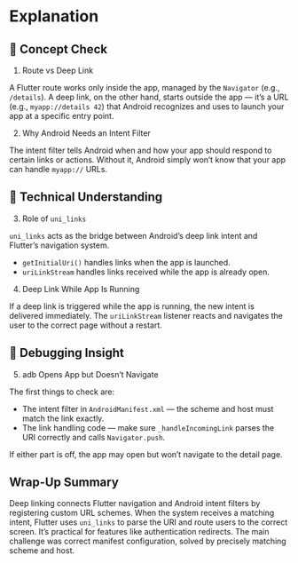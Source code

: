 # Explanation

## 📌 Concept Check

1. Route vs Deep Link

A Flutter route works only inside the app, managed by the `Navigator` (e.g., `/details`). A deep link, on the other hand, starts outside the app — it’s a URL (e.g., `myapp://details 42`) that Android recognizes and uses to launch your app at a specific entry point.

2. Why Android Needs an Intent Filter

The intent filter tells Android when and how your app should respond to certain links or actions. Without it, Android simply won’t know that your app can handle `myapp://` URLs.

## 🧰 Technical Understanding

3. Role of `uni_links`

`uni_links` acts as the bridge between Android’s deep link intent and Flutter’s navigation system.
- `getInitialUri()` handles links when the app is launched.
- `uriLinkStream` handles links received while the app is already open.

4. Deep Link While App Is Running

If a deep link is triggered while the app is running, the new intent is delivered immediately. The `uriLinkStream` listener reacts and navigates the user to the correct page without a restart.

## 🐞 Debugging Insight

5. adb Opens App but Doesn’t Navigate

The first things to check are:
- The intent filter in `AndroidManifest.xml` — the scheme and host must match the link exactly.
- The link handling code — make sure `_handleIncomingLink` parses the URI correctly and calls `Navigator.push`.

If either part is off, the app may open but won’t navigate to the detail page.

## Wrap-Up Summary

Deep linking connects Flutter navigation and Android intent filters by registering custom URL schemes. When the system receives a matching intent, Flutter uses `uni_links` to parse the URI and route users to the correct screen. It’s practical for features like authentication redirects. The main challenge was correct manifest configuration, solved by precisely matching scheme and host.